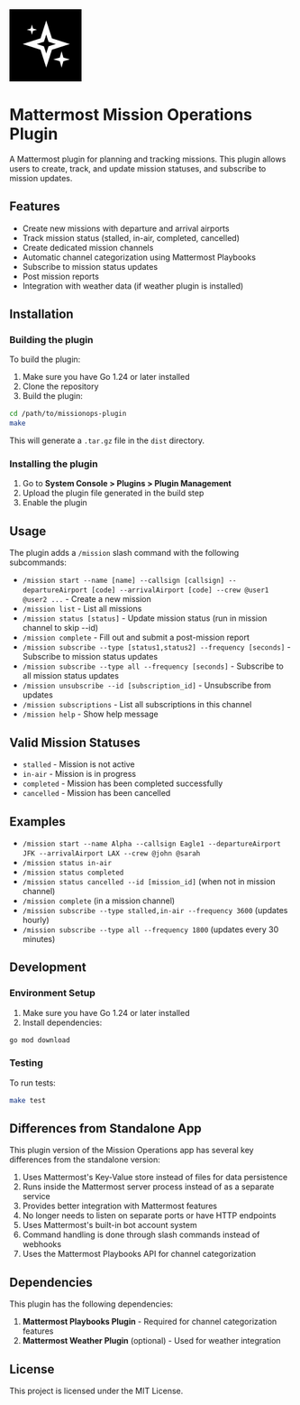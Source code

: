 <div align="left">
  <img src="assets/bot_icon.png" alt="Mission Operations Plugin Icon" width="128" height="128">
</div>

# Mattermost Mission Operations Plugin

A Mattermost plugin for planning and tracking missions. This plugin allows users to create, track, and update mission statuses, and subscribe to mission updates.

## Features

- Create new missions with departure and arrival airports
- Track mission status (stalled, in-air, completed, cancelled)
- Create dedicated mission channels
- Automatic channel categorization using Mattermost Playbooks
- Subscribe to mission status updates
- Post mission reports
- Integration with weather data (if weather plugin is installed)

## Installation

### Building the plugin

To build the plugin:

1. Make sure you have Go 1.24 or later installed
2. Clone the repository
3. Build the plugin:

```bash
cd /path/to/missionops-plugin
make
```

This will generate a `.tar.gz` file in the `dist` directory.

### Installing the plugin

1. Go to **System Console > Plugins > Plugin Management**
2. Upload the plugin file generated in the build step
3. Enable the plugin

## Usage

The plugin adds a `/mission` slash command with the following subcommands:

- `/mission start --name [name] --callsign [callsign] --departureAirport [code] --arrivalAirport [code] --crew @user1 @user2 ...` - Create a new mission
- `/mission list` - List all missions
- `/mission status [status]` - Update mission status (run in mission channel to skip --id)
- `/mission complete` - Fill out and submit a post-mission report
- `/mission subscribe --type [status1,status2] --frequency [seconds]` - Subscribe to mission status updates
- `/mission subscribe --type all --frequency [seconds]` - Subscribe to all mission status updates
- `/mission unsubscribe --id [subscription_id]` - Unsubscribe from updates
- `/mission subscriptions` - List all subscriptions in this channel
- `/mission help` - Show help message

## Valid Mission Statuses

- `stalled` - Mission is not active
- `in-air` - Mission is in progress
- `completed` - Mission has been completed successfully
- `cancelled` - Mission has been cancelled

## Examples

- `/mission start --name Alpha --callsign Eagle1 --departureAirport JFK --arrivalAirport LAX --crew @john @sarah`
- `/mission status in-air`
- `/mission status completed`
- `/mission status cancelled --id [mission_id]` (when not in mission channel)
- `/mission complete` (in a mission channel)
- `/mission subscribe --type stalled,in-air --frequency 3600` (updates hourly)
- `/mission subscribe --type all --frequency 1800` (updates every 30 minutes)

## Development

### Environment Setup

1. Make sure you have Go 1.24 or later installed
2. Install dependencies:

```bash
go mod download
```

### Testing

To run tests:

```bash
make test
```

## Differences from Standalone App

This plugin version of the Mission Operations app has several key differences from the standalone version:

1. Uses Mattermost's Key-Value store instead of files for data persistence
2. Runs inside the Mattermost server process instead of as a separate service
3. Provides better integration with Mattermost features
4. No longer needs to listen on separate ports or have HTTP endpoints
5. Uses Mattermost's built-in bot account system
6. Command handling is done through slash commands instead of webhooks
7. Uses the Mattermost Playbooks API for channel categorization

## Dependencies

This plugin has the following dependencies:

1. **Mattermost Playbooks Plugin** - Required for channel categorization features
2. **Mattermost Weather Plugin** (optional) - Used for weather integration

## License

This project is licensed under the MIT License.